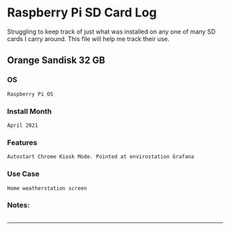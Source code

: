 # Raspberry Pi SD Card Log

Struggling to keep track of just what was installed on any one of many SD cards I carry around.
This file will help me track their use.




## Orange Sandisk 32 GB
### OS
`Raspberry Pi OS`
### Install Month
```
April 2021
```
### Features
```
Autostart Chrome Kiosk Mode. Pointed at envirostation Grafana
```
### Use Case
```
Home weatherstation screen
```
### Notes:
```
```
___________________________________________________________________________________________________________



    
